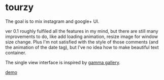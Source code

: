 tourzy
====
The goal is to mix instagram and google+ UI.

ver 0.1 roughly fulfiled all the features in my mind, but there are still many improvements to do, like add loading animation, resize image for window size change. Plus I'm not satisfied with the style of those comments (and the animation of the date tag), but I've no idea how to make beautiful text container. 

The single view interface is inspired by [gamma gallery](https://github.com/codrops/GammaGallery).

[demo](http://tourzy.herokuapp.com/)
